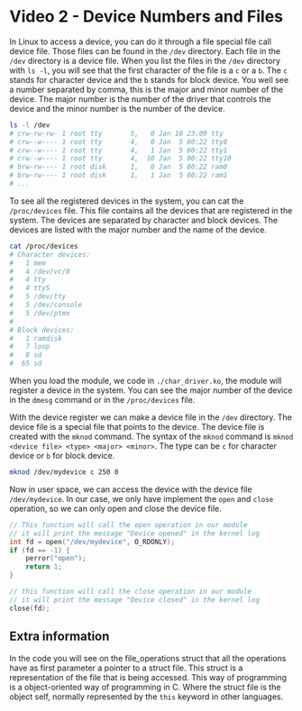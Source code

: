 # Video 2 - Device Numbers and Files

In Linux to access a device, you can do it through a file special file call device file. Those files can be found in the `/dev` directory. Each file in the `/dev` directory is a device file. When you list the files in the `/dev` directory with `ls -l`, you will see that the first character of the file is a `c` or a `b`. The `c` stands for character device and the `b` stands for block device. You well see a number separated by comma, this is the major and minor number of the device. The major number is the number of the driver that controls the device and the minor number is the number of the device.

```bash
ls -l /dev
# crw-rw-rw- 1 root tty       5,   0 Jan 10 23:09 tty
# crw--w---- 1 root tty       4,   0 Jan  5 00:22 tty0
# crw--w---- 1 root tty       4,   1 Jan  5 00:22 tty1
# crw--w---- 1 root tty       4,  10 Jan  5 00:22 tty10
# brw-rw---- 1 root disk      1,   0 Jan  5 00:22 ram0
# brw-rw---- 1 root disk      1,   1 Jan  5 00:22 ram1
# ...
```

To see all the registered devices in the system, you can cat the `/proc/devices` file. This file contains all the devices that are registered in the system. The devices are separated by character and block devices. The devices are listed with the major number and the name of the device.

```bash
cat /proc/devices
# Character devices:
#   1 mem
#   4 /dev/vc/0
#   4 tty
#   4 ttyS
#   5 /dev/tty
#   5 /dev/console
#   5 /dev/ptmx
#
# Block devices:
#   1 ramdisk
#   7 loop
#   8 sd
#  65 sd
```

When you load the module, we code in `./char_driver.ko`, the module will register a device in the system. You can see the major number of the device in the `dmesg` command or in the `/proc/devices` file.

With the device register we can make a device file in the `/dev` directory. The device file is a special file that points to the device. The device file is created with the `mknod` command. The syntax of the `mknod` command is `mknod <device file> <type> <major> <minor>`. The type can be `c` for character device or `b` for block device.

```bash
mknod /dev/mydevice c 250 0
```

Now in user space, we can access the device with the device file `/dev/mydevice`. In our case, we only have implement the `open` and `close` operation, so we can only open and close the device file.

```c
// This function will call the open operation in our module
// it will print the message "Device opened" in the kernel log
int fd = open("/dev/mydevice", O_RDONLY);
if (fd == -1) {
    perror("open");
    return 1;
}

// this function will call the close operation in our module
// it will print the message "Device closed" in the kernel log
close(fd);
```

## Extra information

In the code you will see on the file_operations struct that all the operations have as first parameter a pointer to a struct file. This struct is a representation of the file that is being accessed. This way of programming is a object-oriented way of programming in C. Where the struct file is the object self, normally represented by the `this` keyword in other languages.
